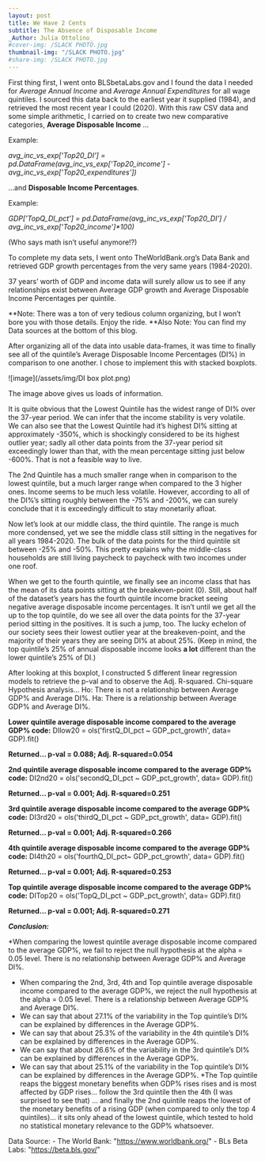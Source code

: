 ```yaml
---
layout: post
title: We Have 2 Cents 
subtitle: The Absence of Disposable Income
_Author: Julia Ottolino_
#cover-img: /SLACK PHOTO.jpg
thumbnail-img: "/SLACK PHOTO.jpg"
#share-img: /SLACK PHOTO.jpg
---
```



First thing first, I went onto BLSbetaLabs.gov and I found the data I needed for _Average Annual Income_ and _Average Annual Expenditures_ for all wage quintiles. I sourced this data back to the earliest year it supplied (1984), and retrieved the most recent year I could (2020). 
With this raw CSV data and some simple arithmetic, I carried on to create two new comparative categories, __Average Disposable Income__ …

Example:

_avg_inc_vs_exp['Top20_DI'] = pd.DataFrame(avg_inc_vs_exp['Top20_income'] - avg_inc_vs_exp['Top20_expenditures'])_

…and __Disposable Income Percentages__.

Example:

_GDP['TopQ_DI_pct'] = pd.DataFrame(avg_inc_vs_exp['Top20_DI'] / avg_inc_vs_exp['Top20_income']*100)_

(Who says math isn’t useful anymore!?)

To complete my data sets, I went onto TheWorldBank.org’s Data Bank and retrieved GDP growth percentages from the very same years (1984-2020). 

37 years’ worth of GDP and income data will surely allow us to see if any relationships exist between Average GDP growth and Average Disposable Income Percentages per quintile.

**Note: There was a ton of very tedious column organizing, but I won’t bore you with those details. Enjoy the ride.
**Also Note: You can find my Data sources at the bottom of this blog. 


After organizing all of the data into usable data-frames, it was time to finally see all of the quintile’s Average Disposable Income Percentages (DI%) in comparison to one another. I chose to implement this with stacked boxplots. 

![image](/assets/img/DI box plot.png)

The image above gives us loads of information.

It is quite obvious that the Lowest Quintile has the widest range of DI% over the 37-year period. We can infer that the income stability is very volatile. We can also see that the Lowest Quintile had it’s highest DI% sitting at approximately -350%, which is shockingly considered to be its highest outlier year; sadly all other data points from the 37-year period sit exceedingly lower than that, with the mean percentage sitting just below -600%. That is not a feasible way to live.

The 2nd Quintile has a much smaller range when in comparison to the lowest quintile, but a much larger range when compared to the 3 higher ones. Income seems to be much less volatile. However, according to all of the DI%’s sitting roughly between the -75% and -200%, we can surely conclude that it is exceedingly difficult to stay monetarily afloat. 

Now let’s look at our middle class, the third quintile. The range is much more condensed, yet we see the middle class still sitting in the negatives for all years 1984-2020. The bulk of the data points for the third quintile sit between -25% and -50%. This pretty explains why the middle-class households are still living paycheck to paycheck with two incomes under one roof. 

When we get to the fourth quintile, we finally see an income class that has the mean of its data points sitting at the breakeven-point (0). Still, about half of the dataset’s years has the fourth quintile income bracket seeing negative average disposable income percentages.
It isn’t until we get all the up to the top quintile, do we see all over the data points for the 37-year period sitting in the positives. It is such a jump, too. The lucky echelon of our society sees their lowest outlier year at the breakeven-point, and the majority of their years they are seeing DI% at about 25%.
(Keep in mind, the top quintile’s 25% of annual disposable income looks __a lot__ different than the lower quintile’s 25% of DI.)


After looking at this boxplot, I constructed 5 different linear regression models to retrieve the p-val and to observe the Adj. R-squared.
Chi-square Hypothesis analysis…
Ho: There is not a relationship between Average GDP% and Average DI%.
Ha: There is a relationship between Average GDP% and Average DI%.


__Lower quintile average disposable income compared to the average GDP% code:__
DIlow20 = ols('firstQ_DI_pct ~ GDP_pct_growth', data= GDP).fit()

__Returned… p-val = 0.088; Adj. R-squared=0.054__



__2nd quintile average disposable income compared to the average GDP% code:__
DI2nd20 = ols('secondQ_DI_pct ~ GDP_pct_growth', data= GDP).fit()

__Returned… p-val = 0.001; Adj. R-squared=0.251__



__3rd quintile average disposable income compared to the average GDP% code:__
DI3rd20 = ols('thirdQ_DI_pct ~ GDP_pct_growth', data= GDP).fit()

__Returned… p-val = 0.001; Adj. R-squared=0.266__



__4th quintile average disposable income compared to the average GDP% code:__
DI4th20 = ols('fourthQ_DI_pct~ GDP_pct_growth', data= GDP).fit()

__Returned… p-val = 0.001; Adj. R-squared=0.253__



__Top quintile average disposable income compared to the average GDP% code:__
DITop20 = ols('TopQ_DI_pct ~ GDP_pct_growth', data= GDP).fit()

__Returned… p-val = 0.001; Adj. R-squared=0.271__



___Conclusion:___

*When comparing the lowest quintile average disposable income compared to the average GDP%, we fail to reject the null hypothesis at the alpha = 0.05 level. There is no relationship between Average GDP% and Average DI%.
* When comparing the 2nd, 3rd, 4th and Top quintile average disposable income compared to the average GDP%, we reject the null hypothesis at the alpha = 0.05 level. There is a relationship between Average GDP% and Average DI%.
* We can say that about 27.1% of the variability in the Top quintile’s DI% can be explained by differences in the Average GDP%.
* We can say that about 25.3% of the variability in the 4th quintile’s DI% can be explained by differences in the Average GDP%.
* We can say that about 26.6% of the variability in the 3rd quintile’s DI% can be explained by differences in the Average GDP%.
* We can say that about 25.1% of the variability in the Top quintile’s DI% can be explained by differences in the Average GDP%.
*The Top quintile reaps the biggest monetary benefits when GDP% rises rises and is most affected by GDP rises… follow the 3rd quintile then the 4th (I was surprised to see that) … and finally the 2nd quintile reaps the lowest of the monetary benefits of a rising GDP (when compared to only the top 4 quintiles)… it sits only ahead of the lowest quintile, which tested to hold no statistical monetary relevance to the GDP% whatsoever.  




Data Source:
    - The World Bank: "https://www.worldbank.org/"
    - BLs Beta Labs: "https://beta.bls.gov/"
    
    
